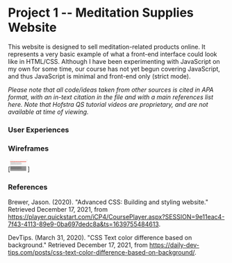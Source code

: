 # Project 1 -- Meditation Supplies Website

This website is designed to sell meditation-related products online. It represents a very basic example of what a front-end interface could look like in HTML/CSS. Although I have been experimenting with JavaScript on my own for some time, our course has not yet begun covering JavaScript, and thus JavaScript is minimal and front-end only (strict mode).

*Please note that all code/ideas taken from other sources is cited in APA format, with an in-text citation in the file and with a main references list here. Note that Hofstra QS tutorial videos are proprietary, and are not available at time of viewing.*

### User Experiences

### Wireframes

[comment]: <> (This is a comment, it will not be included)
[<img alt="alt_text" width="40px" src="https://github.com/stoneneedle/meditationsite/blob/main/assets/wireframes/wireframe1.png?raw=true" />]

### References

Brewer, Jason. (2020). "Advanced CSS: Building and styling website." Retrieved December 17, 2021, from https://player.quickstart.com/iCP4/CoursePlayer.aspx?SESSION=9e11eac4-7f43-4113-89e9-0ba697dedc8a&ts=1639755484613.

DevTips. (March 31, 2020). "CSS Text color difference based on background." Retrieved December 17, 2021, from https://daily-dev-tips.com/posts/css-text-color-difference-based-on-background/. 